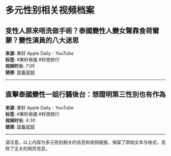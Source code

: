# 多元性别相关视频档案

## 变性人原来唔洗做手術？泰國變性人變女聲靠食荷爾蒙？變性演員的八大迷思
**来源**: 果籽 Apple Daily - YouTube  
**标签**: #果籽泰國 #籽想旅行  
**视频时长**: 7:05  
**链接**: [观看视频](https://www.youtube.com/watch?v=CBBq_D0-Lsg)

---

## 直擊泰國變性一姐行騷後台：想證明第三性別也有作為
**来源**: 果籽 Apple Daily - YouTube  
**标签**: #果籽泰國 #籽想旅行  
**视频时长**: 4:30  
**链接**: [观看视频](https://www.youtube.com/watch?v=HxoHgNpDK9A)

---

请注意，以上内容为多元性别相关的信息和视频链接，保留了原始文本与格式，去除了无关的网页信息。
<!-- tcd_original_link https://www.youtube.com/watch?v=zI9CSPi-jwY -->
